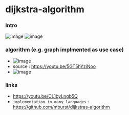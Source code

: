 # dijkstra-algorithm


### Intro

![image](https://user-images.githubusercontent.com/21102151/163220841-9ea1a414-e9db-4eb1-829d-651e4eb108b0.png)
![image](https://user-images.githubusercontent.com/21102151/163221530-db2896af-0014-4d25-94e2-daf8aeca3767.png)

### algorithm (e.g. graph implmented as use case)
   - ![image](https://user-images.githubusercontent.com/21102151/163026415-ac5a6173-6bed-47d3-95eb-131cefbd5f70.png)
   - source : https://youtu.be/5GT5hYzjNoo
   - ![image](https://user-images.githubusercontent.com/21102151/163024147-fb29e96e-572d-40fe-8382-dbb829409e2a.png)

### links
   - https://youtu.be/CL1byLngb5Q
   - `implementation in many languages` : https://github.com/mburst/dijkstras-algorithm

